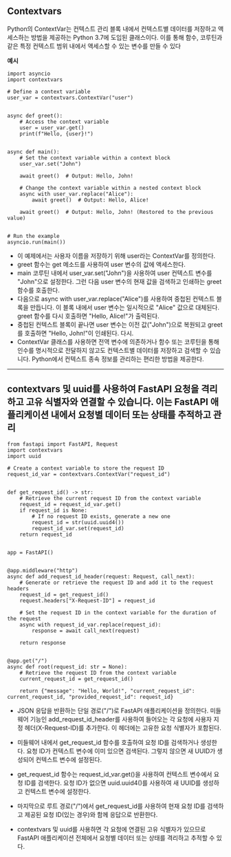 ## Contextvars

Python의 ContextVar는 컨텍스트 관리 블록 내에서 컨텍스트별 데이터를 저장하고 액세스하는 방법을 제공하는 Python 3.7에 도입된 클래스이다. 이를 통해 함수, 코루틴과 같은 특정 컨텍스트 범위 내에서 액세스할 수 있는 변수를 만들 수 있다

**예시**

```
import asyncio
import contextvars

# Define a context variable
user_var = contextvars.ContextVar("user")


async def greet():
    # Access the context variable
    user = user_var.get()
    print(f"Hello, {user}!")


async def main():
    # Set the context variable within a context block
    user_var.set("John")

    await greet()  # Output: Hello, John!

    # Change the context variable within a nested context block
    async with user_var.replace("Alice"):
        await greet()  # Output: Hello, Alice!

    await greet()  # Output: Hello, John! (Restored to the previous value)


# Run the example
asyncio.run(main())

```

- 이 예제에서는 사용자 이름을 저장하기 위해 user라는 ContextVar를 정의한다.
- greet 함수는 get 메소드를 사용하여 user 변수의 값에 액세스한다.
- main 코루틴 내에서 user_var.set("John")을 사용하여 user 컨텍스트 변수를 "John"으로 설정한다. 그런 다음 user 변수의 현재 값을 검색하고 인쇄하는 greet 함수를 호출한다.
- 다음으로 async with user_var.replace("Alice")를 사용하여 중첩된 컨텍스트 블록을 만듭니다. 이 블록 내에서 user 변수는 일시적으로 "Alice" 값으로 대체된다. greet 함수를 다시 호출하면 "Hello, Alice!"가 출력된다.
- 중첩된 컨텍스트 블록이 끝나면 user 변수는 이전 값("John")으로 복원되고 greet를 호출하면 "Hello, John!"이 인쇄된다. 다시.
- ContextVar 클래스를 사용하면 전역 변수에 의존하거나 함수 또는 코루틴을 통해 인수를 명시적으로 전달하지 않고도 컨텍스트별 데이터를 저장하고 검색할 수 있습니다. Python에서 컨텍스트 종속 정보를 관리하는 편리한 방법을 제공한다.

---

## contextvars 및 uuid를 사용하여 FastAPI 요청을 격리하고 고유 식별자와 연결할 수 있습니다. 이는 FastAPI 애플리케이션 내에서 요청별 데이터 또는 상태를 추적하고 관리

```
from fastapi import FastAPI, Request
import contextvars
import uuid

# Create a context variable to store the request ID
request_id_var = contextvars.ContextVar("request_id")


def get_request_id() -> str:
    # Retrieve the current request ID from the context variable
    request_id = request_id_var.get()
    if request_id is None:
        # If no request ID exists, generate a new one
        request_id = str(uuid.uuid4())
        request_id_var.set(request_id)
    return request_id


app = FastAPI()


@app.middleware("http")
async def add_request_id_header(request: Request, call_next):
    # Generate or retrieve the request ID and add it to the request headers
    request_id = get_request_id()
    request.headers["X-Request-ID"] = request_id

    # Set the request ID in the context variable for the duration of the request
    async with request_id_var.replace(request_id):
        response = await call_next(request)

    return response


@app.get("/")
async def root(request_id: str = None):
    # Retrieve the request ID from the context variable
    current_request_id = get_request_id()

    return {"message": "Hello, World!", "current_request_id": current_request_id, "provided_request_id": request_id}

```

- JSON 응답을 반환하는 단일 경로("/")로 FastAPI 애플리케이션을 정의한다. 미들웨어 기능인 add_request_id_header를 사용하여 들어오는 각 요청에 사용자 지정 헤더(X-Request-ID)를 추가한다. 이 헤더에는 고유한 요청 식별자가 포함된다.

- 미들웨어 내에서 get_request_id 함수를 호출하여 요청 ID를 검색하거나 생성한다. 요청 ID가 컨텍스트 변수에 이미 있으면 검색된다. 그렇지 않으면 새 UUID가 생성되어 컨텍스트 변수에 설정된다.

- get_request_id 함수는 request_id_var.get()을 사용하여 컨텍스트 변수에서 요청 ID를 검색한다. 요청 ID가 없으면 uuid.uuid4()를 사용하여 새 UUID를 생성하고 컨텍스트 변수에 설정한다.

- 마지막으로 루트 경로("/")에서 get_request_id를 사용하여 현재 요청 ID를 검색하고 제공된 요청 ID(있는 경우)와 함께 응답으로 반환한다.

- contextvars 및 uuid를 사용하면 각 요청에 연결된 고유 식별자가 있으므로 FastAPI 애플리케이션 전체에서 요청별 데이터 또는 상태를 격리하고 추적할 수 있다.
